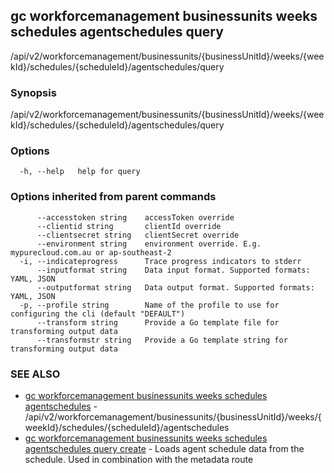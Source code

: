 ## gc workforcemanagement businessunits weeks schedules agentschedules query

/api/v2/workforcemanagement/businessunits/{businessUnitId}/weeks/{weekId}/schedules/{scheduleId}/agentschedules/query

### Synopsis

/api/v2/workforcemanagement/businessunits/{businessUnitId}/weeks/{weekId}/schedules/{scheduleId}/agentschedules/query

### Options

```
  -h, --help   help for query
```

### Options inherited from parent commands

```
      --accesstoken string    accessToken override
      --clientid string       clientId override
      --clientsecret string   clientSecret override
      --environment string    environment override. E.g. mypurecloud.com.au or ap-southeast-2
  -i, --indicateprogress      Trace progress indicators to stderr
      --inputformat string    Data input format. Supported formats: YAML, JSON
      --outputformat string   Data output format. Supported formats: YAML, JSON
  -p, --profile string        Name of the profile to use for configuring the cli (default "DEFAULT")
      --transform string      Provide a Go template file for transforming output data
      --transformstr string   Provide a Go template string for transforming output data
```

### SEE ALSO

* [gc workforcemanagement businessunits weeks schedules agentschedules](gc_workforcemanagement_businessunits_weeks_schedules_agentschedules.html)	 - /api/v2/workforcemanagement/businessunits/{businessUnitId}/weeks/{weekId}/schedules/{scheduleId}/agentschedules
* [gc workforcemanagement businessunits weeks schedules agentschedules query create](gc_workforcemanagement_businessunits_weeks_schedules_agentschedules_query_create.html)	 - Loads agent schedule data from the schedule. Used in combination with the metadata route


